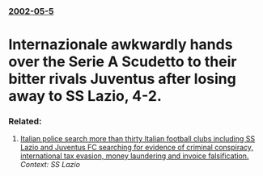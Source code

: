 ### [2002-05-5](/news/2002/05/5/index.md)

#  Internazionale awkwardly hands over the Serie A Scudetto to their bitter rivals Juventus after losing away to SS Lazio, 4-2.




### Related:

1. [Italian police search more than thirty Italian football clubs including SS Lazio and Juventus FC searching for evidence of criminal conspiracy, international tax evasion, money laundering and invoice falsification. ](/news/2013/06/25/italian-police-search-more-than-thirty-italian-football-clubs-including-ss-lazio-and-juventus-fc-searching-for-evidence-of-criminal-conspira.md) _Context: SS Lazio_
